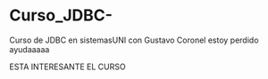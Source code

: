 # Curso_JDBC-
Curso de JDBC en sistemasUNI con Gustavo Coronel
estoy perdido
ayudaaaaa

ESTA INTERESANTE EL CURSO
